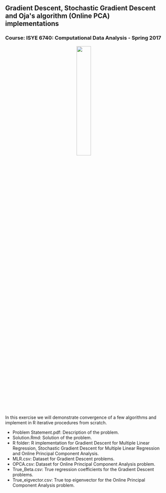 ## Gradient Descent, Stochastic Gradient Descent and Oja's algorithm (Online PCA) implementations
### Course: ISYE 6740: Computational Data Analysis - Spring 2017

<p align="center">
  <img src="https://rawgithub.com/jrecasens/Georgia-Tech/master/Stochastic-Gradient-Descent/img/Grad.png" width= "30%" height= "30%">
</p>

In this exercise we will demonstrate convergence of a few algorithms and implement in R iterative procedures from scratch.

- Problem Statement.pdf: Description of the problem.
- Solution.Rmd: Solution of the problem.
- R folder: R implementation for Gradient Descent for Multiple Linear Regression, Stochastic Gradient Descent for Multiple Linear Regression and Online Principal Component Analysis.
- MLR.csv: Dataset for Gradient Descent problems.
- OPCA.csv: Dataset for Online Principal Component Analysis problem.
- True_Beta.csv: True regression coefficients for the Gradient Descent problems.
- True_eigvector.csv: True top eigenvector for the Online Principal Component Analysis problem.

